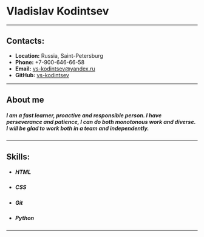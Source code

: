 # Vladislav Kodintsev
***
## Contacts:
*  **Location:** Russia, Saint-Petersburg
*  **Phone:** +7-900-646-66-58
*  **Email:** vs-kodintsev@yandex.ru
*  **GitHub:** [vs-kodintsev](https://github.com/vs-kodintsev)
******
## About me
##### I am a fast learner, proactive and responsible person. I have perseverance and patience, I can do both monotonous work and diverse. I will be glad to work both in a team and independently.

****
## Skills:
* ##### HTML
* ##### CSS
* ##### Git
* ##### Python
*****

